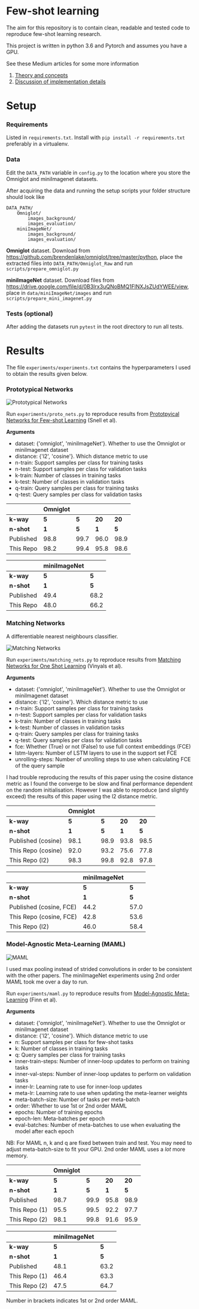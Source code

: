 # Few-shot learning

The aim for this repository is to contain clean, readable and tested
code to reproduce few-shot learning research.

This project is written in python 3.6 and Pytorch and assumes you have
a GPU.

See these Medium articles for some more information
1. [Theory and concepts](https://towardsdatascience.com/advances-in-few-shot-learning-a-guided-tour-36bc10a68b77)
2. [Discussion of implementation details](https://towardsdatascience.com/advances-in-few-shot-learning-reproducing-results-in-pytorch-aba70dee541d)

# Setup
### Requirements

Listed in `requirements.txt`. Install with `pip install -r
requirements.txt` preferably in a virtualenv.

### Data
Edit the `DATA_PATH` variable in `config.py` to the location where
you store the Omniglot and miniImagenet datasets.

After acquiring the
data and running the setup scripts your folder structure should look
like
```
DATA_PATH/
    Omniglot/
        images_background/
        images_evaluation/
    miniImageNet/
        images_background/
        images_evaluation/
```

**Omniglot** dataset. Download from https://github.com/brendenlake/omniglot/tree/master/python,
place the extracted files into `DATA_PATH/Omniglot_Raw` and run
`scripts/prepare_omniglot.py`

**miniImageNet** dataset. Download files from
https://drive.google.com/file/d/0B3Irx3uQNoBMQ1FlNXJsZUdYWEE/view,
place in `data/miniImageNet/images` and run `scripts/prepare_mini_imagenet.py`

### Tests (optional)

After adding the datasets run `pytest` in the root directory to run
all tests.

# Results

The file `experiments/experiments.txt` contains the hyperparameters I
used to obtain the results given below.

### Prototypical Networks

![Prototypical Networks](https://github.com/oscarknagg/few-shot/blob/master/assets/proto_nets_diagram.png)


Run `experiments/proto_nets.py` to reproduce results from [Prototpyical
Networks for Few-shot Learning](https://arxiv.org/pdf/1703.05175.pdf)
(Snell et al).

**Arguments**
- dataset: {'omniglot', 'miniImageNet'}. Whether to use the Omniglot
    or miniImagenet dataset
- distance: {'l2', 'cosine'}. Which distance metric to use
- n-train: Support samples per class for training tasks
- n-test: Support samples per class for validation tasks
- k-train: Number of classes in training tasks
- k-test: Number of classes in validation tasks
- q-train: Query samples per class for training tasks
- q-test: Query samples per class for validation tasks


|                  | Omniglot |     |      |      |
|------------------|----------|-----|------|------|
| **k-way**        | **5**    |**5**|**20**|**20**|
| **n-shot**       | **1**    |**5**|**1** |**5** |
| Published        | 98.8     |99.7 |96.0  |98.9  |
| This Repo        | 98.2     |99.4 |95.8  |98.6  |

|                  | miniImageNet|     |
|------------------|-------------|-----|
| **k-way**        | **5**       |**5**|
| **n-shot**       | **1**       |**5**|
| Published        | 49.4        |68.2 |
| This Repo        | 48.0        |66.2 |

### Matching Networks

A differentiable nearest neighbours classifier.

![Matching Networks](https://github.com/oscarknagg/few-shot/blob/master/assets/matching_nets_diagram.png)

Run `experiments/matching_nets.py` to reproduce results from [Matching
Networks for One Shot Learning](https://arxiv.org/pdf/1606.04080.pdf)
(Vinyals et al).

**Arguments**
- dataset: {'omniglot', 'miniImageNet'}. Whether to use the Omniglot
    or miniImagenet dataset
- distance: {'l2', 'cosine'}. Which distance metric to use
- n-train: Support samples per class for training tasks
- n-test: Support samples per class for validation tasks
- k-train: Number of classes in training tasks
- k-test: Number of classes in validation tasks
- q-train: Query samples per class for training tasks
- q-test: Query samples per class for validation tasks
- fce: Whether (True) or not (False) to use full context embeddings (FCE)
- lstm-layers: Number of LSTM layers to use in the support set
    FCE
- unrolling-steps: Number of unrolling steps to use when calculating FCE
    of the query sample

I had trouble reproducing the results of this paper using the cosine
distance metric as I found the converge to be slow and final performance
dependent on the random initialisation. However I was able to reproduce
(and slightly exceed) the results of this paper using the l2 distance
metric.

|                     | Omniglot|     |      |      |
|---------------------|---------|-----|------|------|
| **k-way**           | **5**   |**5**|**20**|**20**|
| **n-shot**          | **1**   |**5**|**1** |**5** |
| Published (cosine)  | 98.1    |98.9 |93.8  |98.5  |
| This Repo (cosine)  | 92.0    |93.2 |75.6  |77.8  |
| This Repo (l2)      | 98.3    |99.8 |92.8  |97.8   |

|                        | miniImageNet|     |
|------------------------|-------------|-----|
| **k-way**              | **5**       |**5**|
| **n-shot**             | **1**       |**5**|
| Published (cosine, FCE)| 44.2        |57.0 |
| This Repo (cosine, FCE)| 42.8        |53.6 |
| This Repo (l2)         | 46.0        |58.4 |

### Model-Agnostic Meta-Learning (MAML)

![MAML](https://github.com/oscarknagg/few-shot/blob/master/assets/maml_diagram.png)

I used max pooling instead of strided convolutions in order to be
consistent with the other papers. The miniImageNet experiments using
2nd order MAML took me over a day to run.

Run `experiments/maml.py` to reproduce results from [Model-Agnostic
Meta-Learning](https://arxiv.org/pdf/1703.03400.pdf)
(Finn et al).

**Arguments**
- dataset: {'omniglot', 'miniImageNet'}. Whether to use the Omniglot
    or miniImagenet dataset
- distance: {'l2', 'cosine'}. Which distance metric to use
- n: Support samples per class for few-shot tasks
- k: Number of classes in training tasks
- q: Query samples per class for training tasks
- inner-train-steps: Number of inner-loop updates to perform on training
    tasks
- inner-val-steps: Number of inner-loop updates to perform on validation
    tasks
- inner-lr: Learning rate to use for inner-loop updates
- meta-lr: Learning rate to use when updating the meta-learner weights
- meta-batch-size: Number of tasks per meta-batch
- order: Whether to use 1st or 2nd order MAML
- epochs: Number of training epochs
- epoch-len: Meta-batches per epoch
- eval-batches: Number of meta-batches to use when evaluating the model
    after each epoch


NB: For MAML n, k and q are fixed between train and test. You may need
to adjust meta-batch-size to fit your GPU. 2nd order MAML uses a _lot_
more memory.

|                  | Omniglot |     |      |      |
|------------------|----------|-----|------|------|
| **k-way**        | **5**    |**5**|**20**|**20**|
| **n-shot**       | **1**    |**5**|**1** |**5** |
| Published        | 98.7     |99.9 |95.8  |98.9  |
| This Repo (1)    | 95.5     |99.5 |92.2  |97.7  |
| This Repo (2)    | 98.1     |99.8 |91.6  |95.9  |

|                  | miniImageNet|     |
|------------------|-------------|-----|
| **k-way**        | **5**       |**5**|
| **n-shot**       | **1**       |**5**|
| Published        | 48.1        |63.2 |
| This Repo (1)    | 46.4        |63.3 |
| This Repo (2)    | 47.5        |64.7 |

Number in brackets indicates 1st or 2nd order MAML.